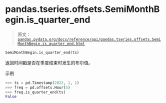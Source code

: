 # pandas.tseries.offsets.SemiMonthBegin.is_quarter_end

> 原文：[`pandas.pydata.org/docs/reference/api/pandas.tseries.offsets.SemiMonthBegin.is_quarter_end.html`](https://pandas.pydata.org/docs/reference/api/pandas.tseries.offsets.SemiMonthBegin.is_quarter_end.html)

```py
SemiMonthBegin.is_quarter_end(ts)
```

返回时间戳是否在季度结束时发生的布尔值。

示例

```py
>>> ts = pd.Timestamp(2022, 1, 1)
>>> freq = pd.offsets.Hour(5)
>>> freq.is_quarter_end(ts)
False 
```
